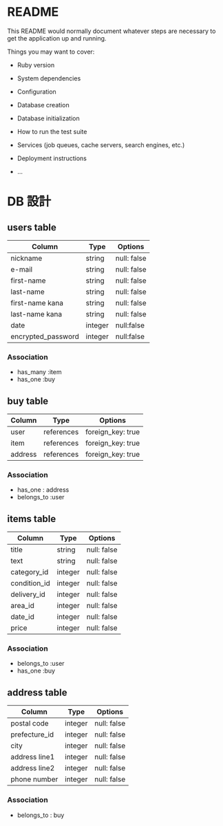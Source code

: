 # README

This README would normally document whatever steps are necessary to get the
application up and running.

Things you may want to cover:

* Ruby version

* System dependencies

* Configuration

* Database creation

* Database initialization

* How to run the test suite

* Services (job queues, cache servers, search engines, etc.)

* Deployment instructions

* ...



# DB 設計


## users table

| Column             | Type                | Options                 |
|--------------------|---------------------|-------------------------|
| nickname           | string              | null: false             |
| e-mail             | string              | null: false             |
| first-name         | string              | null: false             |
| last-name          | string              | null: false             |
| first-name kana    | string              | null: false             |
| last-name kana     | string              | null: false             |
| date               | integer             | null:false              |
| encrypted_password | integer             | null:false              |

### Association

* has_many :item
* has_one :buy



## buy table

|Column         | Type       | Options             |
|---------------|------------|---------------------|
| user          | references | foreign_key: true   |
| item          | references | foreign_key: true   |
| address       | references | foreign_key: true   |

### Association

* has_one : address
* belongs_to :user


## items table

| Column                              | Type       | Options           |
|-------------------------------------|------------|-------------------|
| title                               | string     | null: false       |
| text                                | string     | null: false       |
| category_id                         | integer    | null: false       |
| condition_id                        | integer    | null: false       |
| delivery_id                         | integer    | null: false       |
| area_id                             | integer    | null: false       |
| date_id                             | integer    | null: false       |
| price                               | integer    | null: false       |

### Association

* belongs_to :user
* has_one :buy



## address table

| Column        | Type       | Options           |
|---------------|------------|-------------------|
| postal code   | integer    | null: false       |
| prefecture_id | integer    | null: false       |
| city          | integer    | null: false       |
| address line1 | integer    | null: false       |
| address line2 | integer    | null: false       |
| phone number  | integer    | null: false       |

### Association
- belongs_to : buy










